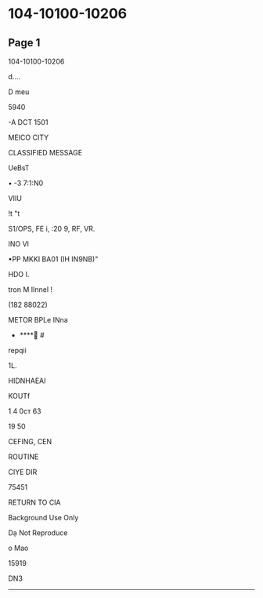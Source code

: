 # 104-10100-10206

## Page 1

104-10100-10206

d....

D meu

5940

-A DCT 1501

MEICO CITY

CLASSIFIED MESSAGE

UeBsT

• -3 7:1:N0

VIIU

!t "t

S1/OPS, FE i, :20 9, RF, VR.

INO VI

•PP MKKI BA01 (IH IN9NB)"

HDO I.

tron M IInnel !

(182 88022)

METOR BPLe INna

* **** #

repqii

1L.

HIDNHAEAI

KOUTf

1 4 0ст 63

19 50

CEFING, CEN

ROUTINE

CIYE DIR

75451

RETURN TO CIA

Background Use Only

Dạ Not Reproduce

o Mao

15919

DN3

---

